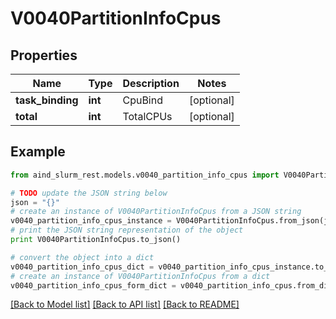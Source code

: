 # V0040PartitionInfoCpus


## Properties

Name | Type | Description | Notes
------------ | ------------- | ------------- | -------------
**task_binding** | **int** | CpuBind | [optional] 
**total** | **int** | TotalCPUs | [optional] 

## Example

```python
from aind_slurm_rest.models.v0040_partition_info_cpus import V0040PartitionInfoCpus

# TODO update the JSON string below
json = "{}"
# create an instance of V0040PartitionInfoCpus from a JSON string
v0040_partition_info_cpus_instance = V0040PartitionInfoCpus.from_json(json)
# print the JSON string representation of the object
print V0040PartitionInfoCpus.to_json()

# convert the object into a dict
v0040_partition_info_cpus_dict = v0040_partition_info_cpus_instance.to_dict()
# create an instance of V0040PartitionInfoCpus from a dict
v0040_partition_info_cpus_form_dict = v0040_partition_info_cpus.from_dict(v0040_partition_info_cpus_dict)
```
[[Back to Model list]](../README.md#documentation-for-models) [[Back to API list]](../README.md#documentation-for-api-endpoints) [[Back to README]](../README.md)



